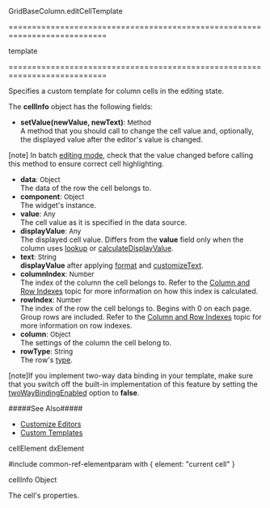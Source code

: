 <!--id-->GridBaseColumn.editCellTemplate<!--/id-->
===========================================================================
<!--type-->template<!--/type-->
===========================================================================

<!--shortDescription-->
Specifies a custom template for column cells in the editing state.
<!--/shortDescription-->

<!--fullDescription-->
The **cellInfo** object has the following fields:

- **setValue(newValue, newText)**: <font size="-1">Method</font>        
A method that you should call to change the cell value and, optionally, the displayed value after the editor's value is changed.

 [note] In batch [editing mode]({basewidgetpath}/Configuration/editing/#mode), check that the value changed before calling this method to ensure correct cell highlighting.
 
- **data**: <font size="-1">Object</font>        
The data of the row the cell belongs to.
- **component**: <font size="-1">Object</font>  
The widget's instance.
- **value**: <font size="-1">Any</font>        
The cell value as it is specified in the data source.
- **displayValue**: <font size="-1">Any</font>        
The displayed cell value. Differs from the **value** field only when the column uses [lookup]({basewidgetpath}/Configuration/columns/lookup/) or [calculateDisplayValue]({basewidgetpath}/Configuration/columns/#calculateDisplayValue).
- **text**: <font size="-1">String</font>        
**displayValue** after applying [format]({basewidgetpath}/Configuration/columns/#format) and [customizeText]({basewidgetpath}/Configuration/columns/#customizeText).
- **columnIndex**: <font size="-1">Number</font>        
The index of the column the cell belongs to. Refer to the [Column and Row Indexes](/Documentation/Guide/Widgets/DataGrid/Columns/Column_and_Row_Indexes/) topic for more information on how this index is calculated.
- **rowIndex**: <font size="-1">Number</font>        
The index of the row the cell belongs to. Begins with 0 on each page. Group rows are included. Refer to the [Column and Row Indexes](/Documentation/Guide/Widgets/DataGrid/Columns/Column_and_Row_Indexes/) topic for more information on row indexes.
- **column**: <font size="-1">Object</font>        
The settings of the column the cell belong to.
- **rowType**: <font size="-1">String</font>        
The row's [type]({basewidgetpath}/Row/#rowType).

[note]If you implement two-way data binding in your template, make sure that you switch off the built-in implementation of this feature by setting the [twoWayBindingEnabled]({basewidgetpath}/Configuration/#twoWayBindingEnabled) option to **false**.

#####See Also#####
- [Customize Editors](/Documentation/Guide/Widgets/DataGrid/Editing/#Customize_Editors)
- [Custom Templates](/Documentation/Guide/Widgets/Common/Templates/#Custom_Templates)
<!--/fullDescription-->
<!--typeFunctionParamName1-->cellElement<!--/typeFunctionParamName1-->
<!--typeFunctionParamType1-->dxElement<!--/typeFunctionParamType1-->
<!--typeFunctionParamDescription1-->
#include common-ref-elementparam with { element: "current cell" }
<!--/typeFunctionParamDescription1-->

<!--typeFunctionParamName2-->cellInfo<!--/typeFunctionParamName2-->
<!--typeFunctionParamType2-->Object<!--/typeFunctionParamType2-->
<!--typeFunctionParamDescription2-->
The cell's properties.
<!--/typeFunctionParamDescription2-->
